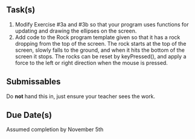 Task(s)
-------
1. Modify Exercise #3a and #3b so that your program uses functions for updating and drawing the ellipses on the screen.
2. Add code to the Rock program template given so that it has a rock dropping from the top of the screen.  The rock starts at the top of the screen, slowly falls to the ground, and when it hits the bottom of the screen it stops.  The rocks can be reset by keyPressed(), and apply a force to the left or right direction when the mouse is pressed.

Submissables
------------
Do **not** hand this in, just ensure your teacher sees the work.

Due Date(s)
----------
Assumed completion by November 5th